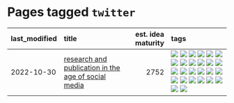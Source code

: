 # Pages tagged `twitter`

|last_modified|title|est. idea maturity|tags
|:---|:---|---:|:---|
|2022-10-30|[research and publication in the age of social media](../research-and-social.md)|2752|[![](https://img.shields.io/badge/tag-arxiv-36f98)](../tags/arxiv.md) [![](https://img.shields.io/badge/tag-citation-3a9a4f)](../tags/citation.md) [![](https://img.shields.io/badge/tag-corrections-d9f12f)](../tags/corrections.md) [![](https://img.shields.io/badge/tag-credit-fe76cf)](../tags/credit.md) [![](https://img.shields.io/badge/tag-curation-8fb3d)](../tags/curation.md) [![](https://img.shields.io/badge/tag-discoverability-8a140)](../tags/discoverability.md) [![](https://img.shields.io/badge/tag-discussion-83cbca)](../tags/discussion.md) [![](https://img.shields.io/badge/tag-feed-e33481)](../tags/feed.md) [![](https://img.shields.io/badge/tag-git-98b52b)](../tags/git.md) [![](https://img.shields.io/badge/tag-git-98b52b)](../tags/git.md) [![](https://img.shields.io/badge/tag-historyofscience-b59164)](../tags/historyofscience.md) [![](https://img.shields.io/badge/tag-mastodon-2b1224)](../tags/mastodon.md) [![](https://img.shields.io/badge/tag-openreview-869cae)](../tags/openreview.md) [![](https://img.shields.io/badge/tag-paperswithcode-3c7f53)](../tags/paperswithcode.md) [![](https://img.shields.io/badge/tag-platform-22d494)](../tags/platform.md) [![](https://img.shields.io/badge/tag-publication-b7fb0)](../tags/publication.md) [![](https://img.shields.io/badge/tag-reproducibility-90446b)](../tags/reproducibility.md) [![](https://img.shields.io/badge/tag-research-35d2ce)](../tags/research.md) [![](https://img.shields.io/badge/tag-retractions-8e95e2)](../tags/retractions.md) [![](https://img.shields.io/badge/tag-search-be4650)](../tags/search.md) [![](https://img.shields.io/badge/tag-socialmedia-3f3dc3)](../tags/socialmedia.md) [![](https://img.shields.io/badge/tag-stackoverflow-cdef47)](../tags/stackoverflow.md) [![](https://img.shields.io/badge/tag-subscription-99b5f2)](../tags/subscription.md) [![](https://img.shields.io/badge/tag-transparency-d46ff4)](../tags/transparency.md) [![](https://img.shields.io/badge/tag-twitter-faa2fc)](../tags/twitter.md) [![](https://img.shields.io/badge/tag-validation-1ee399)](../tags/validation.md)|